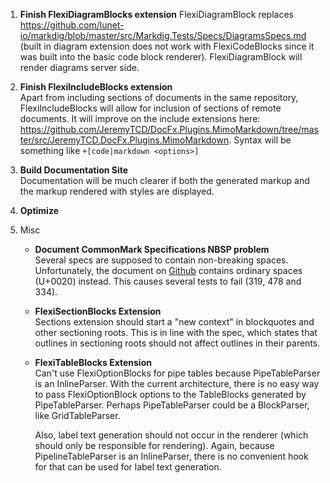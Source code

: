 1. 	**Finish FlexiDiagramBlocks extension**
    FlexiDiagramBlock replaces https://github.com/lunet-io/markdig/blob/master/src/Markdig.Tests/Specs/DiagramsSpecs.md 
(built in diagram extension does not work with FlexiCodeBlocks since it was built into the basic code block renderer).
FlexiDiagramBlock will render diagrams server side.

2. **Finish FlexiIncludeBlocks extension**  
    Apart from including sections of documents in the same repository, FlexiIncludeBlocks will allow for inclusion of sections of remote documents.
It will improve on the include extensions here: https://github.com/JeremyTCD/DocFx.Plugins.MimoMarkdown/tree/master/src/JeremyTCD.DocFx.Plugins.MimoMarkdown.
Syntax will be something like `+[code|markdown <options>]`

3. **Build Documentation Site**  
    Documentation will be much clearer if both the generated markup and the markup rendered with styles are displayed.

4. **Optimize**

5. Misc  
    - **Document CommonMark Specifications NBSP problem**  
        Several specs are supposed to contain non-breaking spaces. Unfortunately, the 
document on [Github](https://github.com/commonmark/CommonMark/blob/master/spec.txt#L10) contains ordinary spaces (U+0020) instead. 
This causes several tests to fail (319, 478 and 334).

    - **FlexiSectionBlocks Extension**  
        Sections extension should start a "new context" in blockquotes and other sectioning roots. This is in line with the spec, which states that outlines in sectioning roots should not affect outlines in their parents.

    - **FlexiTableBlocks Extension**  
        Can't use FlexiOptionBlocks for pipe tables because PipeTableParser is an InlineParser. With the current architecture, there is no easy way to pass 
FlexiOptionBlock options to the TableBlocks generated by PipeTableParser. Perhaps PipeTableParser could be a BlockParser, like GridTableParser.

        Also, label text generation should not occur in the renderer (which should only be responsible for rendering). Again, because PipelineTableParser is an InlineParser,
there is no convenient hook for that can be used for label text generation. 